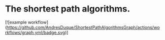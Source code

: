 # The shortest path algorithms.

[![example workflow] (https://github.com/AndresDuque/ShortestPathAlgorithmsGraph/actions/workflows/graph.yml/badge.svg)]